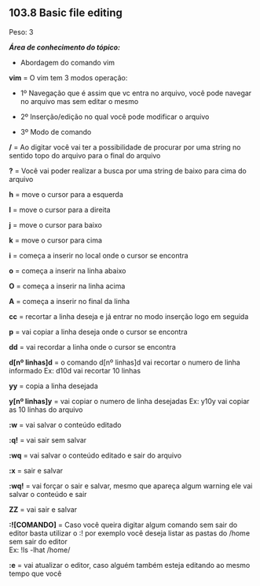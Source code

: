 ## **103.8 Basic file editing**
Peso:  3

***Área de conhecimento do tópico:***
* Abordagem do comando vim

**vim** = O vim tem 3 modos operação:

* 1º Navegação que é assim que vc entra no arquivo, você pode navegar no arquivo mas sem editar o mesmo 

* 2º Inserção/edição no qual você pode modificar o arquivo 

* 3º Modo de comando

**/** = Ao digitar você vai ter a possibilidade de procurar por uma string no sentido topo do arquivo para o final do arquivo

**?** = Você vai poder realizar a busca por uma string de baixo para cima do arquivo 

**h** = move o cursor para a esquerda

**l** = move o cursor para a direita

**j** = move o cursor para baixo

**k** = move o cursor para cima

**i** = começa a inserir no local onde o cursor se encontra

**o** = começa a inserir na linha abaixo

**O** = começa a inserir na linha acima

**A** = começa a inserir no final da linha

**cc** = recortar a linha deseja e já entrar no modo inserção logo em seguida

**p** = vai copiar a linha deseja onde o cursor se encontra

**dd** = vai recordar a linha onde o cursor se encontra

**d[nº linhas]d** = o comando d[nº linhas]d vai recortar o numero de linha informado Ex: d10d vai recortar 10 linhas

**yy** = copia a linha desejada

**y[nº linhas]y** = vai copiar o numero de linha desejadas Ex: y10y vai copiar as 10 linhas do arquivo

**:w** = vai salvar o conteúdo editado

**:q!** = vai sair sem salvar

**:wq** = vai salvar o conteúdo editado e sair do arquivo

**:x** = sair e salvar

**:wq!** = vai forçar o sair e salvar, mesmo que apareça algum warning ele vai salvar o conteúdo e sair

**ZZ** = vai sair e salvar

**:![COMANDO]** = Caso você queira digitar algum comando sem sair do editor basta utilizar o :! por exemplo você deseja listar as pastas do /home sem sair do editor \
Ex:
!ls -lhat /home/

**:e** = vai atualizar o editor, caso alguém também esteja editando ao mesmo tempo que você
